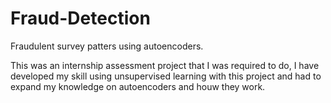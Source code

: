 # Fraud-Detection
Fraudulent survey patters using autoencoders.

This was an internship assessment project that I was required to do, I have developed my skill using unsupervised learning with this project and had to expand my knowledge on autoencoders and houw they work.
